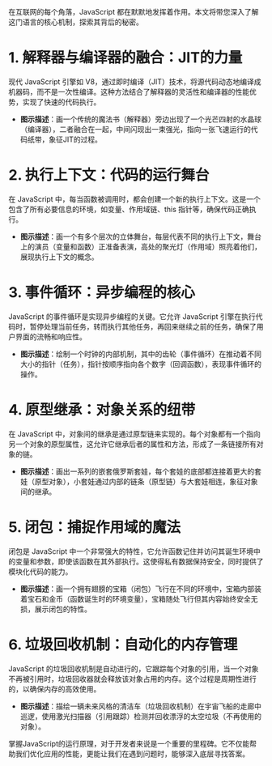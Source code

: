 在互联网的每个角落，JavaScript 都在默默地发挥着作用。本文将带您深入了解这门语言的核心机制，探索其背后的秘密。

# 1. 解释器与编译器的融合：JIT的力量

现代 JavaScript 引擎如 V8，通过即时编译（JIT）技术，将源代码动态地编译成机器码，而不是一次性编译。这种方法结合了解释器的灵活性和编译器的性能优势，实现了快速的代码执行。



- **图示描述**：画一个传统的魔法书（解释器）旁边出现了一个光芒四射的水晶球（编译器），二者融合在一起，中间闪现出一束强光，指向一张飞速运行的代码纸带，象征JIT的过程。



# 2. 执行上下文：代码的运行舞台

在 JavaScript 中，每当函数被调用时，都会创建一个新的执行上下文。这是一个包含了所有必要信息的环境，如变量、作用域链、this 指针等，确保代码正确执行。



- **图示描述**：画一个有多个层次的立体舞台，每层代表不同的执行上下文，舞台上的演员（变量和函数）正准备表演，高处的聚光灯（作用域）照亮着他们，展现执行上下文的概念。



# 3. 事件循环：异步编程的核心

JavaScript 的事件循环是实现异步编程的关键。它允许 JavaScript 引擎在执行代码时，暂停处理当前任务，转而执行其他任务，再回来继续之前的任务，确保了用户界面的流畅和响应性。

- **图示描述**：绘制一个时钟的内部机制，其中的齿轮（事件循环）在推动着不同大小的指针（任务），指针按顺序指向各个数字（回调函数），表现事件循环的操作。



# 4. 原型继承：对象关系的纽带

在 JavaScript 中，对象间的继承是通过原型链来实现的。每个对象都有一个指向另一个对象的原型属性，这允许它继承后者的属性和方法，形成了一条链接所有对象的链。

- **图示描述**：画出一系列的嵌套俄罗斯套娃，每个套娃的底部都连接着更大的套娃（原型对象），小套娃通过内部的链条（原型链）与大套娃相连，象征对象间的继承。



# 5. 闭包：捕捉作用域的魔法

闭包是 JavaScript 中一个非常强大的特性，它允许函数记住并访问其诞生环境中的变量和参数，即使该函数在其外部执行。这使得私有数据保持安全，同时提供了模块化代码的能力。

- **图示描述**：画一个拥有翅膀的宝箱（闭包）飞行在不同的环境中，宝箱内部装着宝石和金币（函数诞生时的环境变量），宝箱随处飞行但其内容始终安全无损，展示闭包的特性。



# 6. 垃圾回收机制：自动化的内存管理

JavaScript 的垃圾回收机制是自动进行的，它跟踪每个对象的引用，当一个对象不再被引用时，垃圾回收器就会释放该对象占用的内存。这个过程是周期性进行的，以确保内存的高效使用。

- **图示描述**：描绘一辆未来风格的清洁车（垃圾回收机制）在宇宙飞船的走廊中巡逻，使用激光扫描器（引用跟踪）检测并回收漂浮的太空垃圾（不再使用的对象）。


掌握JavaScript的运行原理，对于开发者来说是一个重要的里程碑。它不仅能帮助我们优化应用的性能，更能让我们在遇到问题时，能够深入底层寻找答案。